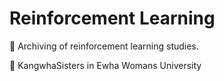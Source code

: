 # Reinforcement Learning

💪 Archiving of reinforcement learning studies.

👩 KangwhaSisters in Ewha Womans University
